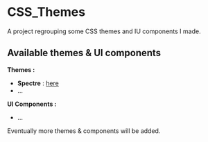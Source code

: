 # CSS_Themes

A project regrouping some CSS themes and IU components I made.

## Available themes & UI components

__Themes :__
- **Spectre** : [here](https://demarbre1u.github.io/CSS_Themes/Spectre/)
- ...

__UI Components :__
- ...

Eventually more themes & components will be added.
